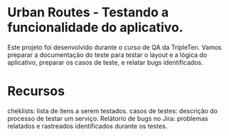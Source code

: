 # Urban Routes - Testando a funcionalidade do aplicativo.
Este projeto foi desenvolvido durante o curso de QA da TripleTen. Vamos preparar a documentação do teste para testar o layout e a lógica do aplicativo, preparar os casos de teste, e relatar bugs identificados.

# Recursos
cheklists: lista de itens a serem testados.
casos de testes: descrição do processo de testar um serviço.
Relátorio de bugs no Jira: problemas relatados e rastreados identificados durante os testes.
